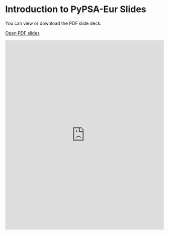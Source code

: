 # Introduction to PyPSA-Eur Slides

You can view or download the PDF slide deck:

[Open PDF slides](slides.pdf)


<div style="text-align: center;">
  <iframe src="https://mozilla.github.io/pdf.js/web/viewer.html?file=https://raw.githubusercontent.com/resilient-project/pypsa-workshop-202505/main/pypsa-workshop-202505/slides.pdf" width="100%" height="600" frameborder="0"></iframe>
</div>
